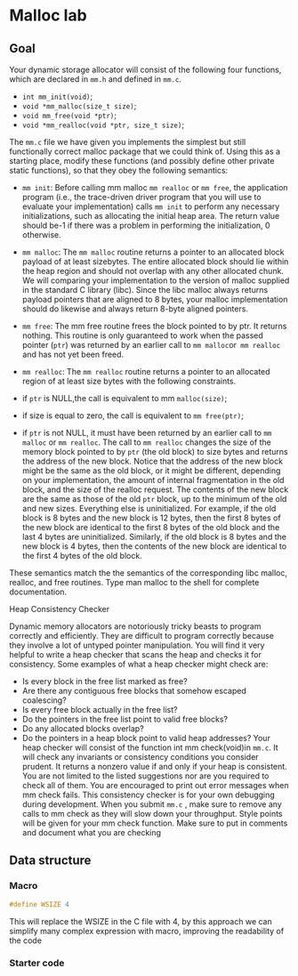 # Malloc lab



## Goal

 Your dynamic storage allocator will consist of the following four functions, which are declared in `mm.h`
 and defined in `mm.c`.

- `int mm_init(void)`;
- `void *mm_malloc(size_t size)`;
- `void mm_free(void *ptr)`;
- `void *mm_realloc(void *ptr, size_t size)`;

The `mm.c` file we have given you implements the simplest but still functionally correct malloc package that
 we could think of. Using this as a starting place, modify these functions (and possibly define other private
 static functions), so that they obey the following semantics:

-  `mm init`: Before calling mm malloc `mm realloc` or `mm free`, the application program (i.e.,
 the trace-driven driver program that you will use to evaluate your implementation) calls `mm init` to
  perform any necessary initializations, such as allocating the initial heap area. The return value should
  be-1 if there was a problem in performing the initialization, 0 otherwise.

- `mm malloc`: The `mm malloc` routine returns a pointer to an allocated block payload of at least
 sizebytes. The entire allocated block should lie within the heap region and should not overlap with
  any other allocated chunk.
  We will comparing your implementation to the version of malloc supplied in the standard C library
  (libc). Since the libc malloc always returns payload pointers that are aligned to 8 bytes, your
  malloc implementation should do likewise and always return 8-byte aligned pointers.

- `mm free`: The mm free routine frees the block pointed to by ptr. It returns nothing. This routine is only guaranteed to work when the passed pointer (`ptr`) was returned by an earlier call to `mm malloc`or` mm realloc` and has not yet been freed.

- `mm realloc`: The `mm realloc` routine returns a pointer to an allocated region of at least size
 bytes with the following constraints.
 -  if `ptr` is NULL,the call is equivalent to mm `malloc(size)`;
 
 -  if size is equal to zero, the call is equivalent to `mm free(ptr)`;
 
 -  if `ptr` is not NULL, it must have been returned by an earlier call to `mm malloc` or `mm realloc`.
     The call to `mm realloc` changes the size of the memory block pointed to by `ptr` (the old block) to size bytes and returns the address of the new block. Notice that the address of the new block might be the same as the old block, or it might be different, depending on your implementation, the amount of internal fragmentation in the old block, and the size of the realloc request.
      The contents of the new block are the same as those of the old `ptr` block, up to the minimum of the old and new sizes. Everything else is uninitialized. For example, if the old block is 8 bytes and the new block is 12 bytes, then the first 8 bytes of the new block are identical to the first 8 bytes of the old block and the last 4 bytes are uninitialized. Similarly, if the old block is 8 bytes and the new block is 4 bytes, then the contents of the new block are identical to the first 4 bytes of the old block.
 

These semantics match the the semantics of the corresponding libc malloc, realloc, and free routines. Type man malloc to the shell for complete documentation.

Heap Consistency Checker

 Dynamic memory allocators are notoriously tricky beasts to program correctly and efficiently. They are
 difficult to program correctly because they involve a lot of untyped pointer manipulation. You will find it
 very helpful to write a heap checker that scans the heap and checks it for consistency.
 Some examples of what a heap checker might check are:
 -  Is every block in the free list marked as free?
 -  Are there any contiguous free blocks that somehow escaped coalescing?
 -  Is every free block actually in the free list?
 -  Do the pointers in the free list point to valid free blocks?
 -  Do any allocated blocks overlap?
 -  Do the pointers in a heap block point to valid heap addresses?
 Your heap checker will consist of the function int mm check(void)in `mm.c`. It will check any invariants or consistency conditions you consider prudent. It returns a nonzero value if and only if your heap is consistent. You are not limited to the listed suggestions nor are you required to check all of them. You are encouraged to print out error messages when mm check fails. This consistency checker is for your own debugging during development. When you submit `mm.c` , make sure to remove any calls to mm check as they will slow down your throughput. Style points will be given for your mm check function. Make sure to put in comments and document what you are checking



## Data structure

### Macro

```C
#define WSIZE 4
```

This will replace the WSIZE in the C file with 4, by this approach we can simplify many complex expression with macro, improving the readability of the code

### Starter code

